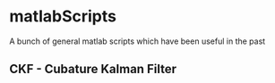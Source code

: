 # matlabScripts
A bunch of general matlab scripts which have been useful in the past


CKF - Cubature Kalman Filter
----

